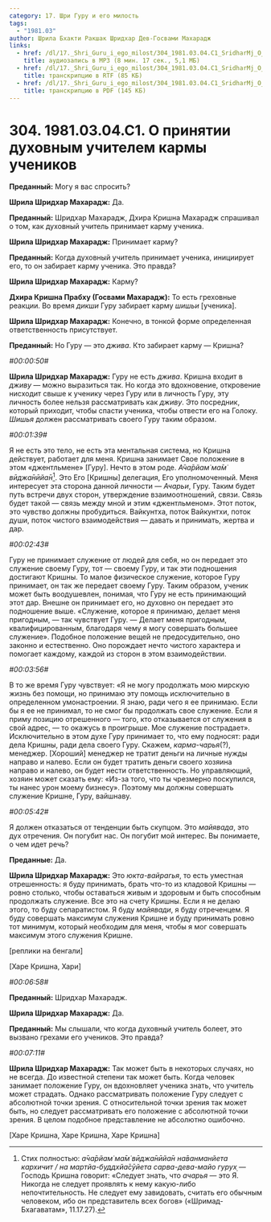 ```yaml
---
category: 17. Шри Гуру и его милость
tags:
  - "1981.03"
author: Шрила Бхакти Ракшак Шридхар Дев-Госвами Махарадж
links:
  - href: /dl/17._Shri_Guru_i_ego_milost/304_1981.03.04.C1_SridharMj_O_prinyatii_duhovnym_uchitelem_karmy_uchenikov.mp3
    title: аудиозапись в MP3 (8 мин. 17 сек., 5,1 МБ)
  - href: /dl/17._Shri_Guru_i_ego_milost/304_1981.03.04.C1_SridharMj_O_prinyatii_duhovnym_uchitelem_karmy_uchenikov.rtf
    title: транскрипцию в RTF (85 КБ)
  - href: /dl/17._Shri_Guru_i_ego_milost/304_1981.03.04.C1_SridharMj_O_prinyatii_duhovnym_uchitelem_karmy_uchenikov.pdf
    title: транскрипцию в PDF (145 КБ)
---
```


# 304. 1981.03.04.C1. О принятии духовным учителем кармы учеников

**Преданный:** Могу я вас спросить?

**Шрила Шридхар Махарадж:** Да.

**Преданный:** Шридхар Махарадж, Дхира Кришна Махарадж спрашивал о том, как духовный учитель принимает карму ученика.

**Шрила Шридхар Махарадж:** Принимает карму?

**Преданный:** Когда духовный учитель принимает ученика, инициирует его, то он забирает карму ученика. Это правда?

**Шрила Шридхар Махарадж:** Карму?

**Дхира Кришна Прабху (Госвами Махарадж):** То есть греховные реакции. Во время *дикши* Гуру забирает карму *шишьи* [ученика].

**Шрила Шридхар Махарадж:** Конечно, в тонкой форме определенная ответственность присутствует.

**Преданный:** Но Гуру — это *джива*. Кто забирает карму — Кришна?

*#00:00:50#*

**Шрила Шридхар Махарадж:** Гуру не есть *джива*. Кришна входит в *дживу* — можно выразиться так. Но когда это вдохновение, откровение нисходит свыше к ученику через Гуру или в личность Гуру, эту личность более нельзя рассматривать как *дживу*. Это посредник, который приходит, чтобы спасти ученика, чтобы отвести его на Голоку. *Шишья* должен рассматривать своего Гуру таким образом.

*#00:01:39#*

Я не есть это тело, не есть эта ментальная система, но Кришна действует, работает для меня. Кришна занимает Свое положение в этом «джентльмене» [Гуру]. Нечто в этом роде. *А̄ча̄рйам̇ ма̄м̇ вӣджа̄нӣйа̄н*[^_ftn1]. Это Его [Кришны] делегация, Его уполномоченный. Меня интересует эта сторона данной личности — *Ачарьи*, Гуру. Таким будет путь встречи двух сторон, утверждение взаимоотношений, связи. Связь будет такой — связь между мной и этим «джентльменом». Этот поток, это чувство должны пробудиться. Вайкунтха, поток Вайкунтхи, поток души, поток чистого взаимодействия — давать и принимать, жертва и дар.

*#00:02:43#*

Гуру не принимает служение от людей для себя, но он передает это служение своему Гуру, тот — своему Гуру, и так эти подношения достигают Кришны. То малое физическое служение, которое Гуру принимает, он так же передает своему Гуру. Таким образом, ученик может быть воодушевлен, понимая, что Гуру не есть принимающий этот дар. Внешне он принимает его, но духовно он передает это подношение выше. «Служение, которое я принимаю, делает меня пригодным, — так чувствует Гуру. — Делает меня пригодным, квалифицированным, благодаря чему я могу совершать большее служение». Подобное положение вещей не предосудительно, оно законно и естественно. Оно порождает нечто чистого характера и помогает каждому, каждой из сторон в этом взаимодействии.

*#00:03:56#*

В то же время Гуру чувствует: «Я не могу продолжать мою мирскую жизнь без помощи, но принимаю эту помощь исключительно в определенном умонастроении. Я знаю, ради чего я ее принимаю. Если бы я ее не принимал, то не смог бы продолжать свое служение. Если я приму позицию отрешенного — того, кто отказывается от служения в свой адрес, — то окажусь в проигрыше. Мое служение пострадает». Исключительно в этом духе Гуру принимает то, что ему подносят: ради дела Кришны, ради дела своего Гуру. Скажем, *карма-чарья*(?), менеджер. [Хороший] менеджер не тратит деньги на личные нужды направо и налево. Если он будет тратить деньги своего хозяина направо и налево, он будет нести ответственность. Но управляющий, хозяин может сказать ему: «Из-за того, что ты чрезмерно поскупился, ты нанес урон моему бизнесу». Поэтому мы должны совершать служение Кришне, Гуру, вайшнаву.

*#00:05:42#*

Я должен отказаться от тенденции быть скупцом. Это *майявада*, это дух отречения. Он погубит нас. Он погубит мой интерес. Вы понимаете, о чем идет речь?

**Преданные:** Да.

**Шрила Шридхар Махарадж:** Это *юкта-вайрагья*, то есть уместная отрешенность: я буду принимать, брать что-то из кладовой Кришны — ровно столько, чтобы оставаться живым и здоровым и быть способным продолжать служение. Все это на счету Кришны. Если я не делаю этого, то буду сепаратистом. Я буду *майявади*, я буду отреченцем. Я буду совершать максимум служения Кришне и буду принимать ровно тот минимум, который необходим для меня, чтобы я мог совершать максимум этого служения Кришне.

[реплики на бенгали]

[Харе Кришна, Хари]

*#00:06:58#*

**Преданный:** Шридхар Махарадж.

**Шрила Шридхар Махарадж:** Да.

**Преданный:** Мы слышали, что когда духовный учитель болеет, это вызвано грехами его учеников. Это правда?

*#00:07:11#*

**Шрила Шридхар Махарадж:** Так может быть в некоторых случаях, но не всегда. До известной степени так может быть. Когда человек занимает положение Гуру, он вдохновляет ученика знать, что учитель может страдать. Однако рассматривать положение Гуру следует с абсолютной точки зрения. С относительной точки зрения так может быть, но следует рассматривать его положение с абсолютной точки зрения. В целом подобное представление не абсолютно ошибочно.

[Харе Кришна, Харе Кришна, Харе Кришна]



[^_ftn1]: Стих полностью: *а̄ча̄рйам̇ ма̄м̇ вӣджа̄нӣйа̄н на̄ванманйета кархичит / на мартйа-буддхйа̄сӯйета сарва-дева-майо гурух̣* — Господь Кришна говорит: «Следует знать, что *ачарья* — это Я. Никогда не следует проявлять к нему какую-либо непочтительность. Не следует ему завидовать, считать его обычным человеком, ибо он представитель всех богов» («Шримад-Бхагаватам», 11.17.27).

